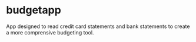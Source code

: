 # budgetapp
App designed to read credit card statements and bank statements to create a more comprensive budgeting tool.
